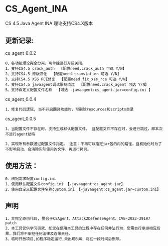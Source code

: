 # CS_Agent_INA
CS 4.5 Java Agent INA  理论支持CS4.X版本

## 更新记录:

cs_agent_0.0.2   

```
0、各功能理论完全分离、可单独进行开启关闭。
1、支持CS4.5 crack_auth  【配置need.crack_auth 可选 Y/N】
2、支持CS4.5 原版汉化  【配置need.translation 可选 Y/N】
3、支持CS4.5 XSS RCE修复  【配置need.fix_xss_rce 可选 Y/N】
4、支持CS4.5 javaagent调试限制绕过  【配置need.crack_agent 可选 Y/N】
5、支持自定义配置文件名称  【可选 -javaagent:cs_agent.jar=config.ini 】
```

cs_agent_0.0.4

```
1、修复代码逻辑, 当不开启翻译功能时，可删除resources和scripts目录
```

cs_agent_0.0.5

```
1、当配置文件不存在时，支持生成默认配置文件。 且配置文件不存在时，会进行跳过，即本次不进行agent劫持

2、实现所有参数通过配置文件指定。 注意：不再可以指定jar包的内的路径，且初始化时为了不影响启动，会清除实际使用的文件，再进行拷贝。
```



## 使用方法：

```
0、根据需求配置config.ini
1、使用默认配置文件config.ini 【-javaagent:cs_agent.jar】
2、使用自定义配置文件名称custom.ini 【-javaagent:cs_agent.jar=custom.ini】
```

## 声明

```
1、非完全原创代码, 整合于CSAgent、Attack2DefenseAgent、CVE-2022-39197 patch
2、本工具仅供学习研究、如您在使用本工具的过程中存在任何非法行为，您需自行承担相应后果，我们将不承担任何法律及连带责任。
3、临时开放项目,如程序稳定运行,未出现BUG，将在一段时间后删除。
```

